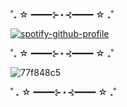 ˚₊ ☆ ━━━━⊱⋆⊰━━━━ ☆ ₊˚

[![spotify-github-profile](https://spotify-github-profile.kittinanx.com/api/view?uid=31rjpcorofdavo2urkpbmj4p3z3m&cover_image=true&theme=novatorem&show_offline=false&background_color=000000&interchange=false&bar_color=000000&bar_color_cover=true)](https://spotify-github-profile.kittinanx.com/api/view?uid=31rjpcorofdavo2urkpbmj4p3z3m&redirect=true)

˚₊ ☆ ━━━━⊱⋆⊰━━━━ ☆ ₊˚

![77f848c5](https://github.com/user-attachments/assets/7032848c-9d3e-44e1-a5f0-7dd0ff57602a)


˚ ₊ ☆ ━━━━⊱⋆⊰━━━━ ☆ ₊˚

       
